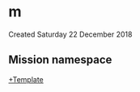 # m
Created Saturday 22 December 2018

Mission namespace
-----------------

[+Template](./m/Template.markdown)

